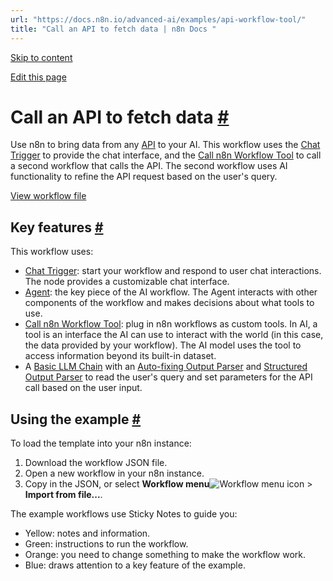 ```yaml
---
url: "https://docs.n8n.io/advanced-ai/examples/api-workflow-tool/"
title: "Call an API to fetch data | n8n Docs "
---
```


[Skip to content](https://docs.n8n.io/advanced-ai/examples/api-workflow-tool/#call-an-api-to-fetch-data)

[Edit this page](https://github.com/n8n-io/n8n-docs/edit/main/docs/advanced-ai/examples/api-workflow-tool.md "Edit this page")

# Call an API to fetch data [\#](https://docs.n8n.io/advanced-ai/examples/api-workflow-tool/\#call-an-api-to-fetch-data "Permanent link")

Use n8n to bring data from any [API](https://docs.n8n.io/glossary/#api) to your AI. This workflow uses the [Chat Trigger](https://docs.n8n.io/integrations/builtin/core-nodes/n8n-nodes-langchain.chattrigger/) to provide the chat interface, and the [Call n8n Workflow Tool](https://docs.n8n.io/integrations/builtin/cluster-nodes/sub-nodes/n8n-nodes-langchain.toolworkflow/) to call a second workflow that calls the API. The second workflow uses AI functionality to refine the API request based on the user's query.

[View workflow file](https://docs.n8n.io/_workflows/advanced-ai/examples/let_your_ai_call_an_api.json)

## Key features [\#](https://docs.n8n.io/advanced-ai/examples/api-workflow-tool/\#key-features "Permanent link")

This workflow uses:

- [Chat Trigger](https://docs.n8n.io/integrations/builtin/core-nodes/n8n-nodes-langchain.chattrigger/): start your workflow and respond to user chat interactions. The node provides a customizable chat interface.
- [Agent](https://docs.n8n.io/integrations/builtin/cluster-nodes/root-nodes/n8n-nodes-langchain.agent/): the key piece of the AI workflow. The Agent interacts with other components of the workflow and makes decisions about what tools to use.
- [Call n8n Workflow Tool](https://docs.n8n.io/integrations/builtin/cluster-nodes/sub-nodes/n8n-nodes-langchain.toolworkflow/): plug in n8n workflows as custom tools. In AI, a tool is an interface the AI can use to interact with the world (in this case, the data provided by your workflow). The AI model uses the tool to access information beyond its built-in dataset.
- A [Basic LLM Chain](https://docs.n8n.io/integrations/builtin/cluster-nodes/root-nodes/n8n-nodes-langchain.chainllm/) with an [Auto-fixing Output Parser](https://docs.n8n.io/integrations/builtin/cluster-nodes/sub-nodes/n8n-nodes-langchain.outputparserautofixing/) and [Structured Output Parser](https://docs.n8n.io/integrations/builtin/cluster-nodes/sub-nodes/n8n-nodes-langchain.outputparserstructured/) to read the user's query and set parameters for the API call based on the user input.

## Using the example [\#](https://docs.n8n.io/advanced-ai/examples/api-workflow-tool/\#using-the-example "Permanent link")

To load the template into your n8n instance:

1. Download the workflow JSON file.
2. Open a new workflow in your n8n instance.
3. Copy in the JSON, or select **Workflow menu**![Workflow menu icon](https://docs.n8n.io/_images/common-icons/three-dots-horizontal.png) \> **Import from file...**.

The example workflows use Sticky Notes to guide you:

- Yellow: notes and information.
- Green: instructions to run the workflow.
- Orange: you need to change something to make the workflow work.
- Blue: draws attention to a key feature of the example.